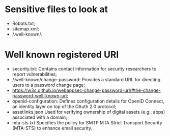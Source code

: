 # Sensitive files to look at

- Robots.txt;
- sitemap.xml;
- /.well-known/.

# Well known registered URI

- security.txt: Contains contact information for security researchers to report vulnerabilities;
- /.well-known/change-password: Provides a standard URL for directing users to a password change page;
- https://w3c.github.io/webappsec-change-password-url/#the-change-password-well-known-uri;
- openid-configuration: Defines configuration details for OpenID Connect, an identity layer on top of the OAuth 2.0 protocol;
- assetlinks.json	Used for verifying ownership of digital assets (e.g., apps) associated with a domain;
- mta-sts.txt	Specifies the policy for SMTP MTA Strict Transport Security (MTA-STS) to enhance email security.
